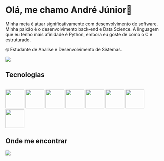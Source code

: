 # Olá, me chamo André Júnior👋

Minha meta é atuar significativamente com desenvolvimento de software. Minha paixão é o desenvolvimento back-end e Data Science. A linguagem que eu tenho mais afinidade é Python, embora eu goste de como o C é estruturado.

🤓 Estudante de Analise e Desenvolvimento de Sistemas.

<img src="https://giffiles.alphacoders.com/297/2970.gif"/>

## Tecnologias

<div style="display: inline_block"><br>
  <img src="https://cdn.jsdelivr.net/gh/devicons/devicon/icons/python/python-original.svg" width="60" height="60"/>
  <img src="https://cdn.jsdelivr.net/gh/devicons/devicon/icons/c/c-original.svg" width="60" height="60"/>
  <img src="https://cdn.jsdelivr.net/gh/devicons/devicon/icons/java/java-original.svg" width="60" height="60"/>
  <img src="https://cdn.jsdelivr.net/gh/devicons/devicon/icons/javascript/javascript-original.svg" width="60" height="60"/>
  <img src="https://cdn.jsdelivr.net/gh/devicons/devicon/icons/jupyter/jupyter-original-wordmark.svg" width="60" height="60"/>
  <img src="https://cdn.jsdelivr.net/gh/devicons/devicon/icons/html5/html5-original-wordmark.svg" width="60" height="60"/>
  <img src="https://cdn.jsdelivr.net/gh/devicons/devicon/icons/css3/css3-original-wordmark.svg" width="60" height="60"/>
  <img src="https://cdn.jsdelivr.net/gh/devicons/devicon/icons/git/git-original.svg" width="60" height="60"/>
</div>

## Onde me encontrar

<a href="https://www.linkedin.com/in/andre-jnr/" target="_blank"><img src="https://img.shields.io/badge/-LinkedIn-%230077B5?style=for-the-badge&logo=linkedin&logoColor=white" target="_blank"></a>
